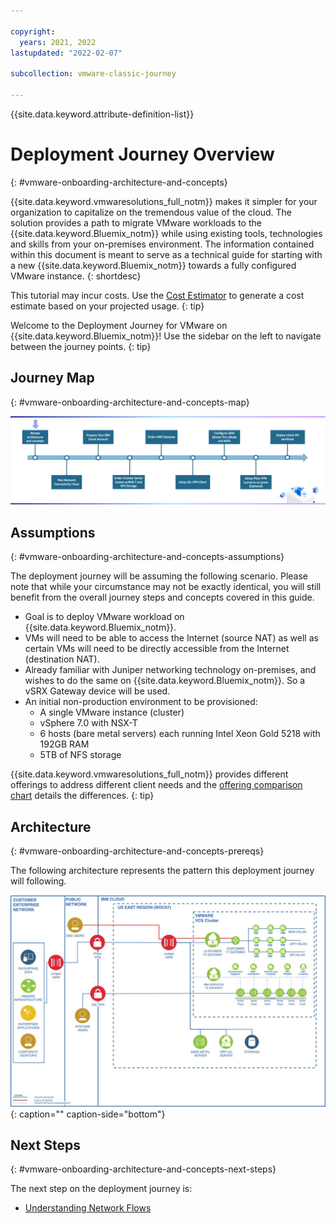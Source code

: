 ```yaml
---

copyright:
  years: 2021, 2022
lastupdated: "2022-02-07"

subcollection: vmware-classic-journey

---
```


{{site.data.keyword.attribute-definition-list}}

# Deployment Journey Overview
{: #vmware-onboarding-architecture-and-concepts}

{{site.data.keyword.vmwaresolutions_full_notm}} makes it simpler for your organization to capitalize on the tremendous value of the cloud. The solution provides a path to migrate VMware workloads to the {{site.data.keyword.Bluemix_notm}} while using existing tools, technologies and skills from your on-premises environment.  The information contained within this document is meant to serve as a technical guide for starting with a new {{site.data.keyword.Bluemix_notm}} towards a fully configured VMware instance. 
{: shortdesc}

This tutorial may incur costs. Use the [Cost Estimator](https://{DomainName}/estimator/review) to generate a cost estimate based on your projected usage.
{: tip}

Welcome to the Deployment Journey for VMware on {{site.data.keyword.Bluemix_notm}}! Use the sidebar on the left to navigate between the journey points.
{: tip}

## Journey Map
{: #vmware-onboarding-architecture-and-concepts-map}

![Architecture](images/solution-vmware-onboarding-hidden/intro/journeymap-1.png)

## Assumptions
{: #vmware-onboarding-architecture-and-concepts-assumptions}

The deployment journey will be assuming the following scenario. Please note that while your circumstance may not be exactly identical, you will still benefit from the overall journey steps and concepts covered in this guide.

- Goal is to deploy VMware workload on {{site.data.keyword.Bluemix_notm}}.
- VMs will need to be able to access the Internet (source NAT) as well as certain VMs will need to be directly accessible from the Internet (destination NAT).
- Already familiar with Juniper networking technology on-premises, and wishes to do the same on {{site.data.keyword.Bluemix_notm}}. So a vSRX Gateway device will be used.
- An initial non-production environment to be provisioned:
   - A single VMware instance (cluster) 
   - vSphere 7.0 with NSX-T
   - 6 hosts (bare metal servers) each running Intel Xeon Gold 5218 with 192GB RAM
   - 5TB of NFS storage 

{{site.data.keyword.vmwaresolutions_full_notm}} provides different offerings to address different client needs and the [offering comparison chart](https://{DomainName}/docs/vmwaresolutions?topic=vmwaresolutions-inst_comp_chart) details the differences.
{: tip}

## Architecture
{: #vmware-onboarding-architecture-and-concepts-prereqs}

The following architecture represents the pattern this deployment journey will following.  

![Architecture](images/solution-vmware-onboarding-hidden/architecture.jpg){: caption="" caption-side="bottom"}

## Next Steps
{: #vmware-onboarding-architecture-and-concepts-next-steps}

The next step on the deployment journey is:

* [Understanding Network Flows](/docs/vmware-classic-journey?topic=vmware-classic-journey-vmware-onboarding-network-flows)

